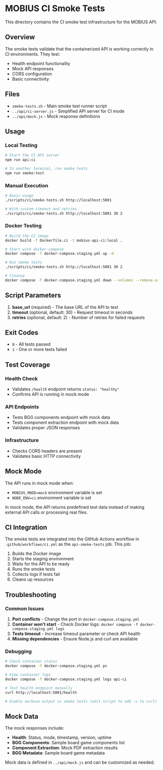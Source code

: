 # MOBIUS CI Smoke Tests

This directory contains the CI smoke test infrastructure for the MOBIUS API.

## Overview

The smoke tests validate that the containerized API is working correctly in CI environments. They test:

- Health endpoint functionality
- Mock API responses
- CORS configuration
- Basic connectivity

## Files

- `smoke-tests.sh` - Main smoke test runner script
- `../api/ci-server.js` - Simplified API server for CI mode
- `../api/mock.js` - Mock response definitions

## Usage

### Local Testing

```bash
# Start the CI API server
npm run api:ci

# In another terminal, run smoke tests
npm run smoke:test
```

### Manual Execution

```bash
# Basic usage
./scripts/ci/smoke-tests.sh http://localhost:5001

# With custom timeout and retries
./scripts/ci/smoke-tests.sh http://localhost:5001 30 2
```

### Docker Testing

```bash
# Build the CI image
docker build -f Dockerfile.ci -t mobius-api-ci:local .

# Start with docker-compose
docker compose -f docker-compose.staging.yml up -d

# Run smoke tests
./scripts/ci/smoke-tests.sh http://localhost:5001 30 2

# Cleanup
docker compose -f docker-compose.staging.yml down --volumes --remove-orphans
```

## Script Parameters

1. **base_url** (required) - The base URL of the API to test
2. **timeout** (optional, default: 30) - Request timeout in seconds
3. **retries** (optional, default: 2) - Number of retries for failed requests

## Exit Codes

- `0` - All tests passed
- `1` - One or more tests failed

## Test Coverage

### Health Check
- Validates `/health` endpoint returns `status: "healthy"`
- Confirms API is running in mock mode

### API Endpoints
- Tests BGG components endpoint with mock data
- Tests component extraction endpoint with mock data
- Validates proper JSON responses

### Infrastructure
- Checks CORS headers are present
- Validates basic HTTP connectivity

## Mock Mode

The API runs in mock mode when:
- `MOBIUS_MODE=mock` environment variable is set
- `NODE_ENV=ci` environment variable is set

In mock mode, the API returns predefined test data instead of making external API calls or processing real files.

## CI Integration

The smoke tests are integrated into the GitHub Actions workflow in `.github/workflows/ci.yml` as the `api-smoke-tests` job. This job:

1. Builds the Docker image
2. Starts the staging environment
3. Waits for the API to be ready
4. Runs the smoke tests
5. Collects logs if tests fail
6. Cleans up resources

## Troubleshooting

### Common Issues

1. **Port conflicts** - Change the port in `docker-compose.staging.yml`
2. **Container won't start** - Check Docker logs: `docker compose -f docker-compose.staging.yml logs`
3. **Tests timeout** - Increase timeout parameter or check API health
4. **Missing dependencies** - Ensure Node.js and curl are available

### Debugging

```bash
# Check container status
docker compose -f docker-compose.staging.yml ps

# View container logs
docker compose -f docker-compose.staging.yml logs api-ci

# Test health endpoint manually
curl http://localhost:5001/health

# Enable verbose output in smoke tests (edit script to add -v to curl)
```

## Mock Data

The mock responses include:

- **Health**: Status, mode, timestamp, version, uptime
- **BGG Components**: Sample board game components list
- **Component Extraction**: Mock PDF extraction results
- **BGG Metadata**: Sample board game metadata

Mock data is defined in `../api/mock.js` and can be customized as needed.